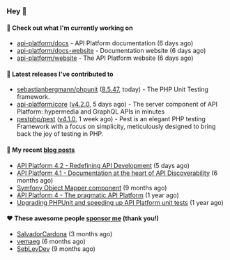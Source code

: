 ### Hey 👋

#### 👷 Check out what I'm currently working on

- [api-platform/docs](https://github.com/api-platform/docs) - API Platform documentation (6 days ago)
- [api-platform/docs-website](https://github.com/api-platform/docs-website) - Documentation website (6 days ago)
- [api-platform/website](https://github.com/api-platform/website) - The API Platform website (6 days ago)

#### 🔭 Latest releases I've contributed to

- [sebastianbergmann/phpunit](https://github.com/sebastianbergmann/phpunit) ([8.5.47](https://github.com/sebastianbergmann/phpunit/releases/tag/8.5.47), today) - The PHP Unit Testing framework.
- [api-platform/core](https://github.com/api-platform/core) ([v4.2.0](https://github.com/api-platform/core/releases/tag/v4.2.0), 5 days ago) - The server component of API Platform: hypermedia and GraphQL APIs in minutes
- [pestphp/pest](https://github.com/pestphp/pest) ([v4.1.0](https://github.com/pestphp/pest/releases/tag/v4.1.0), 1 week ago) - Pest is an elegant PHP testing Framework with a focus on simplicity, meticulously designed to bring back the joy of testing in PHP.

#### 📜 My recent [blog posts](https://soyuka.me)

- [API Platform 4.2 - Redefining API Development](http://localhost:1313/api-platform-4-2-redefining-api-development/) (5 days ago)
- [API Platform 4.1 - Documentation at the heart of API Discoverability](http://localhost:1313/api-platform-4-1-documentation-heart-api-discoverability/) (6 months ago)
- [Symfony Object Mapper component](http://localhost:1313/symfony-object-mapper-component/) (9 months ago)
- [API Platform 4 - The pragmatic API Platform](http://localhost:1313/api-platform-4-the-pragmatic-api-platform/) (1 year ago)
- [Upgrading PHPUnit and speeding up API Platform unit tests](http://localhost:1313/upgrading-phpunit-and-speeding-up-api-platform-unit-tests/) (1 year ago)

#### ❤️ These awesome people [sponsor me](https://github.com/sponsors/soyuka) (thank you!)

- [SalvadorCardona](https://github.com/SalvadorCardona) (3 months ago)
- [vemaeg](https://github.com/vemaeg) (6 months ago)
- [SebLevDev](https://github.com/SebLevDev) (9 months ago)
